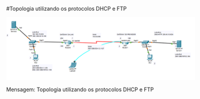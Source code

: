 ﻿#Topologia utilizando os protocolos DHCP e FTP

 

![](./dhcp-ftp.png)

Mensagem: Topologia utilizando os protocolos DHCP e FTP
